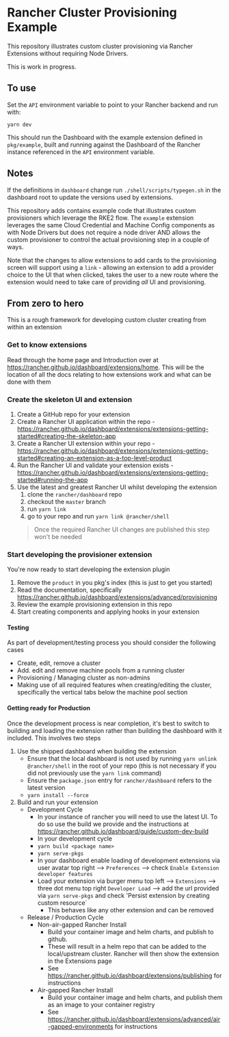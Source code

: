 # Rancher Cluster Provisioning Example

This repository illustrates custom cluster provisioning via Rancher Extensions without requiring
Node Drivers.

This is work in progress.

## To use

Set the `API` environment variable to point to your Rancher backend and run with:

```
yarn dev
```

This should run the Dashboard with the example extension defined in `pkg/example`, built and running
against the Dashboard of the Rancher instance referenced in the `API` environment variable.


## Notes

If the definitions in `dashboard` change run `./shell/scripts/typegen.sh` in the dashboard root to update the versions used by extensions. 

This repository adds contains example code that illustrates custom provisioners which leverage the RKE2 flow. The `example` extension leverages the same Cloud Credential and Machine Config components as with Node Drivers but does not require a node driver AND allows the custom provisioner to control the actual provisioning step in a couple of ways.

Note that the changes to allow extensions to add cards to the provisioning screen will support using a `link` - allowing an extension to add a provider choice to the UI that when clicked, takes the user to a new route where the extension would need to take care of providing *all* UI and provisioning.


## From zero to hero

This is a rough framework for developing custom cluster creating from within an extension

### Get to know extensions
Read through the home page and Introduction over at https://rancher.github.io/dashboard/extensions/home. This will be the location of all the docs relating to how extensions work and what can be done with them

### Create the skeleton UI and extension

1. Create a GitHub repo for your extension
1. Create a Rancher UI application within the repo - https://rancher.github.io/dashboard/extensions/extensions-getting-started#creating-the-skeleton-app
1. Create a Rancher UI extension within your repo - https://rancher.github.io/dashboard/extensions/extensions-getting-started#creating-an-extension-as-a-top-level-product
1. Run the Rancher UI and validate your extension exists - https://rancher.github.io/dashboard/extensions/extensions-getting-started#running-the-app
1. Use the latest and greatest Rancher UI whilst developing the extension 
    1. clone the `rancher/dashboard` repo
    1. checkout the `master` branch
    1. run `yarn link`
    1. go to your repo and run `yarn link @rancher/shell`
    > Once the required Rancher UI changes are published this step won't be needed

### Start developing the provisioner extension

You're now ready to start developing the extension plugin
1. Remove the `product` in you pkg's index (this is just to get you started)
1. Read the documentation, specifically https://rancher.github.io/dashboard/extensions/advanced/provisioning
1. Review the example provisioning extension in this repo
1. Start creating components and applying hooks in your extension

#### Testing 

As part of development/testing process you should consider the following cases
- Create, edit, remove a cluster
- Add. edit and remove machine pools from a running cluster
- Provisioning / Managing cluster as non-admins
- Making use of all required features when creating/editing the cluster, specifically the vertical tabs below the machine pool section

#### Getting ready for Production

Once the development process is near completion, it's best to switch to building and loading the extension rather than building the dashboard with it included. This involves two steps
1. Use the shipped dashboard when building the extension
   - Ensure that the local dashboard is not used by running `yarn unlink @rancher/shell` in the root of your repo (this is not necessary if you did not previously use the `yarn link` command)
   - Ensure the `package.json` entry for `rancher/dashboard` refers to the latest version
   - `yarn install --force`
2. Build and run your extension
    - Development Cycle
      - In your instance of rancher you will need to use the latest UI. To do so use the build we provide and the instructions at https://rancher.github.io/dashboard/guide/custom-dev-build
      - In your development cycle
      - `yarn build <package name>`
      - `yarn serve-pkgs`
      - In your dashboard enable loading of development extensions via user avatar top right --> `Preferences` --> check `Enable Extension developer features`
      - Load your extension via burger menu top left --> `Extensions` --> three dot menu top right `Developer Load` --> add the url provided via `yarn serve-pkgs` and check 'Persist extension by creating custom resource`
        - This behaves like any other extension and can be removed
   - Release / Production Cycle
      - Non-air-gapped Rancher Install
         - Build your container image and helm charts, and publish to github. 
         - These will result in a helm repo that can be added to the local/upstream cluster. Rancher will then show the extension in the Extensions page
         - See https://rancher.github.io/dashboard/extensions/publishing for instructions
      - Air-gapped Rancher Install
         - Build your container image and helm charts, and publish them as an image to your container registry
         - See https://rancher.github.io/dashboard/extensions/advanced/air-gapped-environments for instructions
      
